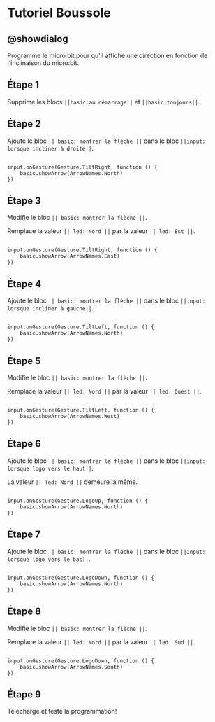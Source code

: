 
# Tutoriel Boussole

## @showdialog

Programme le micro:bit pour qu'il affiche une direction en fonction de l'inclinaison du micro:bit.

## Étape 1

Supprime les blocs ``||basic:au démarrage||`` et ``||basic:toujours||``.

## Étape 2

Ajoute le bloc ``|| basic: montrer la flèche ||`` dans le bloc ``||input: lorsque incliner à droite||``.

```blocks

input.onGesture(Gesture.TiltRight, function () {
    basic.showArrow(ArrowNames.North)
})

```

## Étape 3

Modifie le bloc ``|| basic: montrer la flèche ||``.

Remplace la valeur ``|| led: Nord ||`` par la valeur ``|| led: Est ||``.

```blocks

input.onGesture(Gesture.TiltRight, function () {
    basic.showArrow(ArrowNames.East)
})

```

## Étape 4

Ajoute le bloc ``|| basic: montrer la flèche ||`` dans le bloc ``||input: lorsque incliner à gauche||``.

```blocks

input.onGesture(Gesture.TiltLeft, function () {
    basic.showArrow(ArrowNames.North)
})

```

## Étape 5

Modifie le bloc ``|| basic: montrer la flèche ||``.

Remplace la valeur ``|| led: Nord ||`` par la valeur ``|| led: Ouest ||``.

```blocks

input.onGesture(Gesture.TiltLeft, function () {
    basic.showArrow(ArrowNames.West)
})

```

## Étape 6

Ajoute le bloc ``|| basic: montrer la flèche ||`` dans le bloc ``||input: lorsque logo vers le haut||``.

La valeur ``|| led: Nord ||`` demeure la même.

```blocks

input.onGesture(Gesture.LogoUp, function () {
    basic.showArrow(ArrowNames.North)
})

```

## Étape 7

Ajoute le bloc ``|| basic: montrer la flèche ||`` dans le bloc ``||input: lorsque logo vers le bas||``.


```blocks

input.onGesture(Gesture.LogoDown, function () {
    basic.showArrow(ArrowNames.North)
})

```

## Étape 8

Modifie le bloc ``|| basic: montrer la flèche ||``.

Remplace la valeur ``|| led: Nord ||`` par la valeur ``|| led: Sud ||``.

```blocks

input.onGesture(Gesture.LogoDown, function () {
    basic.showArrow(ArrowNames.South)
})

```

## Étape 9

Télécharge et teste la programmation!
